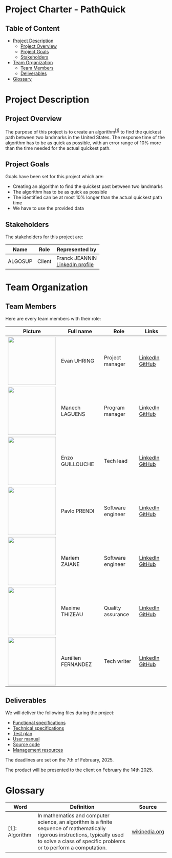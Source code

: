 # Project Charter - PathQuick

## Table of Content

- [Project Description](#project-description)
    - [Project Overview](#project-overview)
    - [Project Goals](#project-goals)
    - [Stakeholders](#stakeholders)
- [Team Organization](#team-organization)
    - [Team Members](#team-members)
    - [Deliverables](#deliverables)
- [Glossary](#glossary)


# Project Description

## Project Overview

The purpose of this project is to create an algorithm<sup><a href="#1">[1]</a></sup> to find the quickest path between two landmarks in the United States. The response time of the algorithm has to be as quick as possible, with an error range of 10% more than the time needed for the actual quickest path.

## Project Goals

Goals have been set for this project which are:

- Creating an algorithm to find the quickest past between two landmarks
- The algorithm has to be as quick as possible
- The identified can be at most 10% longer than the actual quickest path time
- We have to use the provided data

## Stakeholders

The stakeholders for this project are:

| Name | Role | Represented by |
| --- | --- | --- |
| ALGOSUP | Client | Franck JEANNIN<br> [LinkedIn profile](https://www.linkedin.com/in/franck-jeannin/) |


# Team Organization 

## Team Members

Here are every team members with their role:

| Picture | Full name | Role | Links |
| --- | --- | --- | --- |
| <img src="https://avatars.githubusercontent.com/u/146000775?v=4" width=150> | Evan UHRING | Project manager | [LinkedIn](https://www.linkedin.com/in/evan-uhring-72911b293/) [GitHub](https://github.com/Evan-UHRING) |
| <img src="https://avatars.githubusercontent.com/u/146005062?v=4" width=150> | Manech LAGUENS | Program manager | [LinkedIn](https://www.linkedin.com/in/manech-laguens-020127293/) [GitHub](https://github.com/Manech-Laguens)  |
| <img src="https://avatars.githubusercontent.com/u/145991192?v=4" width=150> | Enzo GUILLOUCHE | Tech lead| [LinkedIn](https://www.linkedin.com/in/enzoguillouche/) [GitHub](https://github.com/EnzoGuillouche) |
| <img src="https://avatars.githubusercontent.com/u/169643790?v=4" width=150> | Pavlo PRENDI | Software engineer | [LinkedIn](https://www.linkedin.com/in/pavlo-prendi-674777309/) [GitHub](https://github.com/PavloPrendi) |
| <img src="https://avatars.githubusercontent.com/u/159240038?v=4" width=150> | Mariem ZAIANE | Software engineer | [LinkedIn](https://www.linkedin.com/in/mariem-zaiane-2b2165225/) [GitHub](https://github.com/Mariem-Zaiane) |
| <img src="https://avatars.githubusercontent.com/u/145995586?v=4" width=150> | Maxime THIZEAU | Quality assurance | [LinkedIn](https://www.linkedin.com/in/maxime-thizeau-0b311a293/) [GitHub](https://github.com/MaximeTAlgosup) |
| <img src="https://avatars.githubusercontent.com/u/71769656?v=4" width=150> | Aurélien FERNANDEZ | Tech writer | [LinkedIn](https://www.linkedin.com/in/aurélien-fernandez-4971201b8/) [GitHub](https://github.com/aurelienfernandez) |

## Deliverables

We will deliver the following files during the project:

- [Functional specifications](../Functional/functionalSpecifications.md)
- [Technical specifications](../Technical/technicalSpecifications.md)
- [Test plan](../TestPlan/testPlan.md)
- [User manual](../Manuals/userManual.md)
- [Source code](../../Src/)
- [Management resources](../Management/)

The deadlines are set on the 7th of February, 2025.

The product will be presented to the client on February the 14th 2025.


# Glossary

| Word | Definition | Source |
| --- | --- | --- |
| <a id="1">[1]</a>: Algorithm | In mathematics and computer science, an algorithm is a finite sequence of mathematically rigorous instructions, typically used to solve a class of specific problems or to perform a computation. | [wikipedia.org](https://en.wikipedia.org/wiki/Algorithm) |
